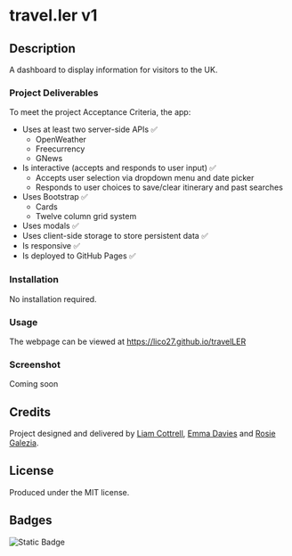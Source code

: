 # travel.ler v1

## Description
A dashboard to display information for visitors to the UK.

### Project Deliverables
To meet the project Acceptance Criteria, the app:
- Uses at least two server-side APIs ✅ 
  - OpenWeather
  - Freecurrency
  - GNews
- Is interactive (accepts and responds to user input) ✅ 
  - Accepts user selection via dropdown menu and date picker
  - Responds to user choices to save/clear itinerary and past searches
- Uses Bootstrap ✅ 
  - Cards
  - Twelve column grid system
- Uses modals ✅ 
- Uses client-side storage to store persistent data ✅ 
- Is responsive ✅ 
- Is deployed to GitHub Pages ✅ 

### Installation
No installation required.

### Usage
The webpage can be viewed at https://lico27.github.io/travelLER
 <!-- and the JavaScript can be viewed in the repository at /script.js. -->

### Screenshot
<!-- ![Screenshot of completed project](/screenshot.png) -->
Coming soon

## Credits
Project designed and delivered by [Liam Cottrell](https://github.com/lico27), [Emma Davies](https://github.com/E-Davies) and [Rosie Galezia](https://github.com/rosiegalezia). 

## License
Produced under the MIT license.

## Badges
![Static Badge](https://img.shields.io/badge/project-in_progress-blue)

<!-- ## Badges
![Static Badge](https://img.shields.io/badge/project-complete-brightgreen) -->
